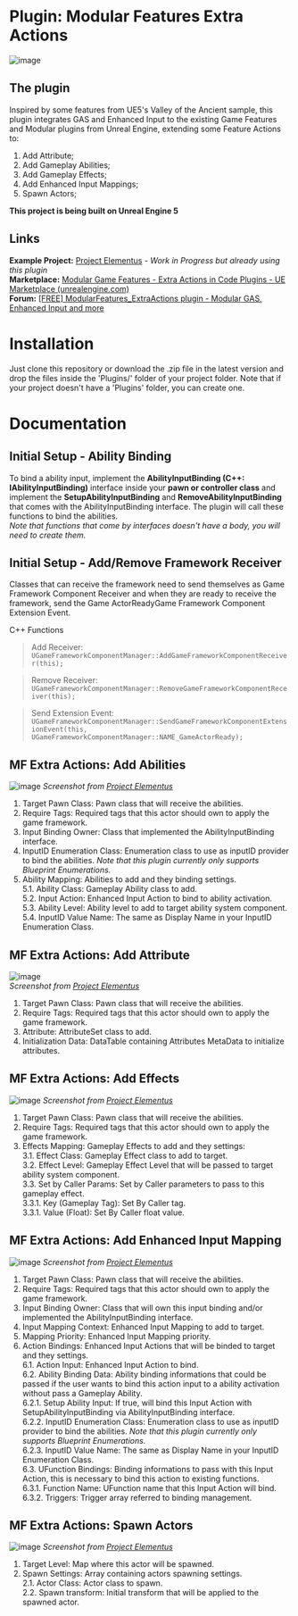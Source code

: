 # Plugin: Modular Features Extra Actions

![image](https://user-images.githubusercontent.com/77353979/163046114-e8f33b34-456c-47a2-942a-1cbffcfcf6b6.png)

## The plugin

Inspired by some features from UE5's Valley of the Ancient sample, this plugin integrates GAS and Enhanced Input to the existing Game Features and Modular plugins from Unreal Engine, extending some Feature Actions to:

1. Add Attribute;
2. Add Gameplay Abilities;
3. Add Gameplay Effects;
4. Add Enhanced Input Mappings;
5. Spawn Actors;

**This project is being built on Unreal Engine 5**

## Links

**Example Project:** [Project Elementus](https://github.com/lucoiso/UEProject_Elementus) - _Work in Progress but already using this plugin_  
**Marketplace:** [Modular Game Features - Extra Actions in Code Plugins - UE Marketplace (unrealengine.com)](https://unrealengine.com/marketplace/en-US/product/modular-game-features-extra-actions)  
**Forum:** [[FREE] ModularFeatures_ExtraActions plugin - Modular GAS, Enhanced Input and more](https://forums.unrealengine.com/t/free-modularfeatures-extraactions-plugin-modular-gas-enhanced-input-and-more/495400)  


# Installation
Just clone this repository or download the .zip file in the latest version and drop the files inside the 'Plugins/' folder of your project folder.
Note that if your project doesn't have a 'Plugins' folder, you can create one.

# Documentation

## Initial Setup - Ability Binding
To bind a ability input, implement the **AbilityInputBinding (C++: IAbilityInputBinding)** interface inside your **pawn or controller class** and implement the **SetupAbilityInputBinding** and **RemoveAbilityInputBinding** that comes with the AbilityInputBinding interface. The plugin will call these functions to bind the abilities.  
_Note that functions that come by interfaces doesn't have a body, you will need to create them._  

## Initial Setup - Add/Remove Framework Receiver
Classes that can receive the framework need to send themselves as Game Framework Component Receiver and when they are ready to receive the framework, send the Game ActorReadyGame Framework Component Extension Event.

C++ Functions

> Add Receiver:  
> ```UGameFrameworkComponentManager::AddGameFrameworkComponentReceiver(this);```
  
> Remove Receiver:  
> ```UGameFrameworkComponentManager::RemoveGameFrameworkComponentReceiver(this);```
    
> Send Extension Event:  
> ```UGameFrameworkComponentManager::SendGameFrameworkComponentExtensionEvent(this, UGameFrameworkComponentManager::NAME_GameActorReady);```
    
## MF Extra Actions: Add Abilities

![image](https://user-images.githubusercontent.com/77353979/163046339-31f39258-f81d-4c36-9c87-25667d6ec9c3.png)
_Screenshot from [Project Elementus](https://github.com/lucoiso/UEProject_Elementus)_

1. Target Pawn Class: Pawn class that will receive the abilities.
2. Require Tags: Required tags that this actor should own to apply the game framework.
3. Input Binding Owner: Class that implemented the AbilityInputBinding interface.
4. InputID Enumeration Class: Enumeration class to use as inputID provider to bind the abilities. _Note that this plugin currently only supports Blueprint Enumerations._
5. Ability Mapping: Abilities to add and they binding settings.  
5.1. Ability Class: Gameplay Ability class to add.  
5.2. Input Action: Enhanced Input Action to bind to ability activation.  
5.3. Ability Level: Ability level to add to target ability system component.  
5.4. InputID Value Name: The same as Display Name in your InputID Enumeration Class.  

## MF Extra Actions: Add Attribute

![image](https://user-images.githubusercontent.com/77353979/163046427-a5f182ff-312e-4f57-8f52-3baf889c1858.png)  
_Screenshot from [Project Elementus](https://github.com/lucoiso/UEProject_Elementus)_

1. Target Pawn Class: Pawn class that will receive the abilities.
2. Require Tags: Required tags that this actor should own to apply the game framework.
3. Attribute: AttributeSet class to add.
4. Initialization Data: DataTable containing Attributes MetaData to initialize attributes.

## MF Extra Actions: Add Effects

![image](https://user-images.githubusercontent.com/77353979/163046543-4fa03e29-cffc-4888-945c-da4120161ee7.png)
_Screenshot from [Project Elementus](https://github.com/lucoiso/UEProject_Elementus)_

1. Target Pawn Class: Pawn class that will receive the abilities.
2. Require Tags: Required tags that this actor should own to apply the game framework.
3. Effects Mapping: Gameplay Effects to add and they settings:  
3.1. Effect Class: Gameplay Effect class to add to target.  
3.2. Effect Level: Gameplay Effect Level that will be passed to target ability system component.    
3.3. Set by Caller Params: Set by Caller parameters to pass to this gameplay effect.  
3.3.1. Key (Gameplay Tag): Set By Caller tag.  
3.3.1. Value (Float): Set By Caller float value.  

## MF Extra Actions: Add Enhanced Input Mapping

![image](https://user-images.githubusercontent.com/77353979/163046626-8e5a0295-2770-4dc8-bc2c-6052b826d3d8.png)
_Screenshot from [Project Elementus](https://github.com/lucoiso/UEProject_Elementus)_

1. Target Pawn Class: Pawn class that will receive the abilities.
2. Require Tags: Required tags that this actor should own to apply the game framework.
3. Input Binding Owner: Class that will own this input binding and/or implemented the AbilityInputBinding interface.
4. Input Mapping Context: Enhanced Input Mapping to add to target.
5. Mapping Priority: Enhanced Input Mapping priority.
6. Action Bindings: Enhanced Input Actions that will be binded to target and they settings.  
6.1. Action Input: Enhanced Input Action to bind.    
6.2. Ability Binding Data: Ability binding informations that could be passed if the user wants to bind this action input to a ability activation without pass a Gameplay Ability.  
6.2.1. Setup Ability Input: If true, will bind this Input Action with SetupAbilityInputBinding via AbilityInputBinding interface.  
6.2.2. InputID Enumeration Class: Enumeration class to use as inputID provider to bind the abilities. _Note that this plugin currently only supports Blueprint Enumerations._  
6.2.3. InputID Value Name: The same as Display Name in your InputID Enumeration Class.    
6.3. UFunction Bindings: Binding informations to pass with this Input Action, this is necessary to bind this action to existing functions.  
6.3.1. Function Name: UFunction name that this Input Action will bind.  
6.3.2. Triggers: Trigger array referred to binding management.  

## MF Extra Actions: Spawn Actors

![image](https://user-images.githubusercontent.com/77353979/163046662-4c19e978-4de8-47f4-8ae6-b422ada74a2b.png)
_Screenshot from [Project Elementus](https://github.com/lucoiso/UEProject_Elementus)_

1. Target Level: Map where this actor will be spawned.
2. Spawn Settings: Array containing actors spawning settings.  
2.1. Actor Class: Actor class to spawn.  
2.2. Spawn transform: Initial transform that will be applied to the spawned actor.  
